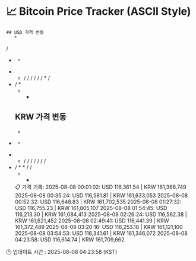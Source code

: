 # 📈 Bitcoin Price Tracker (ASCII Style)
    ## USD 가격 변동 
       *      
  /       
  *      *
 *   *  / 
/   /   / 
/   / * / 
*   /   * 
    *  *  
    ## KRW 가격 변동
       *      
  *      *
 *   *  / 
/   /   / 
/   /   / 
*   / * * 
    /  /  
    *  *  
    📋 가격 기록:
    2025-08-08 00:01:02: USD 116,361.54 | KRW 161,366,749
2025-08-08 00:35:24: USD 116,581.81 | KRW 161,633,053
2025-08-08 00:52:32: USD 116,648.83 | KRW 161,702,535
2025-08-08 01:27:32: USD 116,755.23 | KRW 161,805,107
2025-08-08 01:54:45: USD 116,213.30 | KRW 161,084,413
2025-08-08 02:26:24: USD 116,562.38 | KRW 161,621,452
2025-08-08 02:49:41: USD 116,441.39 | KRW 161,372,489
2025-08-08 03:20:16: USD 116,253.18 | KRW 161,121,100
2025-08-08 03:54:53: USD 116,341.61 | KRW 161,346,072
2025-08-08 04:23:58: USD 116,614.74 | KRW 161,709,662
    
🕐 업데이트 시간 : 2025-08-08 04:23:58 (KST)
